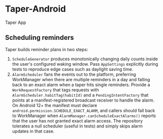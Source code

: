 # Taper-Android
Taper App

## Scheduling reminders

Taper builds reminder plans in two steps:

1. `ScheduleGenerator` produces monotonically changing daily counts inside the
   user's configured waking window. Pass `AppSettings` explicitly during tests
   to reproduce edge cases such as daylight saving time.
2. `AlarmScheduler` fans the events out to the platform, preferring
   WorkManager when there are multiple reminders in a day and falling back to
   an exact alarm when a taper hits single reminders. Provide a
   `WorkRequestFactory` that tags requests with `AlarmScheduler.habitTag(habitId)`
   and a `PendingIntentFactory` that points at a manifest-registered broadcast
   receiver to handle the alarm. On Android 12+ the manifest must declare
   `android.permission.SCHEDULE_EXACT_ALARM`, and callers should fall back to
   WorkManager when `AlarmManager.canScheduleExactAlarms()` reports that the
   user has not granted exact alarm access. The repository tolerates a null
   scheduler (useful in tests) and simply skips alarm updates in that case.
